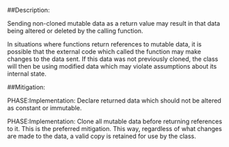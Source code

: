 ##Description:

Sending non-cloned mutable data as a return value may result in that data being altered or deleted by the calling function.

In situations where functions return references to mutable data, it is possible that the external code which called the function may make changes to the data sent. If this data was not previously cloned, the class will then be using modified data which may violate assumptions about its internal state.

##Mitigation:


PHASE:Implementation:
Declare returned data which should not be altered as constant or immutable.

PHASE:Implementation:
Clone all mutable data before returning references to it. This is the preferred mitigation. This way, regardless of what changes are made to the data, a valid copy is retained for use by the class.

